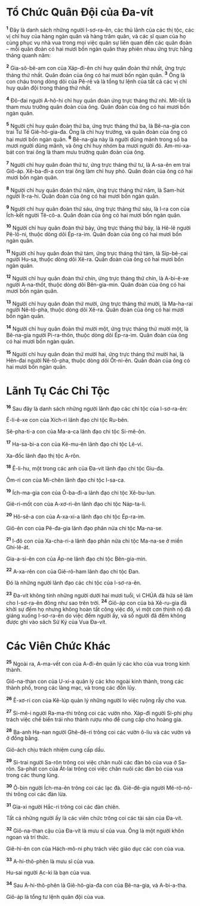 

# Tổ Chức Quân Đội của Đa-vít
<sup><b>1</b></sup> Đây là danh sách những người I-sơ-ra-ên, các thủ lãnh của các thị tộc, các vị chỉ huy của hàng ngàn quân và hàng trăm quân, và các sĩ quan của họ cùng phục vụ nhà vua trong mọi việc quân sự liên quan đến các quân đoàn – mỗi quân đoàn có hai mươi bốn ngàn quân thay phiên nhau ứng trực hằng tháng quanh năm:

<sup><b>2</b></sup> Gia-sô-bê-am con của Xáp-đi-ên chỉ huy quân đoàn thứ nhất, ứng trực tháng thứ nhất. Quân đoàn của ông có hai mươi bốn ngàn quân. <sup><b>3</b></sup> Ông là con cháu trong dòng dõi của Pê-rê và là tổng tư lệnh của tất cả các vị chỉ huy quân đội trong tháng thứ nhất.

<sup><b>4</b></sup> Đô-đai người A-hô-hi chỉ huy quân đoàn ứng trực tháng thứ nhì. Mít-lốt là tham mưu trưởng quân đoàn của ông. Quân đoàn của ông có hai mươi bốn ngàn quân.

<sup><b>5</b></sup> Người chỉ huy quân đoàn thứ ba, ứng trực tháng thứ ba, là Bê-na-gia con trai Tư Tế Giê-hô-gia-đa. Ông là chỉ huy trưởng, và quân đoàn của ông có hai mươi bốn ngàn quân. <sup><b>6</b></sup> Bê-na-gia này là người dũng mãnh trong số ba mươi người dũng mãnh, và ông chỉ huy nhóm ba mươi người đó. Am-mi-xa-bát con trai ông là tham mưu trưởng quân đoàn của ông.

<sup><b>7</b></sup> Người chỉ huy quân đoàn thứ tư, ứng trực tháng thứ tư, là A-sa-ên em trai Giô-áp. Xê-ba-đi-a con trai ông làm chỉ huy phó. Quân đoàn của ông có hai mươi bốn ngàn quân.

<sup><b>8</b></sup> Người chỉ huy quân đoàn thứ năm, ứng trực tháng thứ năm, là Sam-hút người Ít-ra-hi. Quân đoàn của ông có hai mươi bốn ngàn quân.

<sup><b>9</b></sup> Người chỉ huy quân đoàn thứ sáu, ứng trực tháng thứ sáu, là I-ra con của Ích-kết người Tê-cô-a. Quân đoàn của ông có hai mươi bốn ngàn quân.

<sup><b>10</b></sup> Người chỉ huy quân đoàn thứ bảy, ứng trực tháng thứ bảy, là Hê-lê người Pê-lô-ni, thuộc dòng dõi Ép-ra-im. Quân đoàn của ông có hai mươi bốn ngàn quân.

<sup><b>11</b></sup> Người chỉ huy quân đoàn thứ tám, ứng trực tháng thứ tám, là Síp-bê-cai người Hu-sa, thuộc dòng dõi Xê-ra. Quân đoàn của ông có hai mươi bốn ngàn quân.

<sup><b>12</b></sup> Người chỉ huy quân đoàn thứ chín, ứng trực tháng thứ chín, là A-bi-ê-xe người A-na-thốt, thuộc dòng dõi Bên-gia-min. Quân đoàn của ông có hai mươi bốn ngàn quân.

<sup><b>13</b></sup> Người chỉ huy quân đoàn thứ mười, ứng trực tháng thứ mười, là Ma-ha-rai người Nê-tô-pha, thuộc dòng dõi Xê-ra. Quân đoàn của ông có hai mươi bốn ngàn quân.

<sup><b>14</b></sup> Người chỉ huy quân đoàn thứ mười một, ứng trực tháng thứ mười một, là Bê-na-gia người Pi-ra-thôn, thuộc dòng dõi Ép-ra-im. Quân đoàn của ông có hai mươi bốn ngàn quân.

<sup><b>15</b></sup> Người chỉ huy quân đoàn thứ mười hai, ứng trực tháng thứ mười hai, là Hên-đai người Nê-tô-pha, thuộc dòng dõi Ốt-ni-ên. Quân đoàn của ông có hai mươi bốn ngàn quân.

# Lãnh Tụ Các Chi Tộc
<sup><b>16</b></sup> Sau đây là danh sách những người lãnh đạo các chi tộc của I-sơ-ra-ên:

Ê-li-ê-xe con của Xích-ri lãnh đạo chi tộc Ru-bên.

Sê-pha-ti-a con của Ma-a-ca lãnh đạo chi tộc Si-mê-ôn.

<sup><b>17</b></sup> Ha-sa-bi-a con của Kê-mu-ên lãnh đạo chi tộc Lê-vi.

Xa-đốc lãnh đạo thị tộc A-rôn.

<sup><b>18</b></sup> Ê-li-hu, một trong các anh của Đa-vít lãnh đạo chi tộc Giu-đa.

Ôm-ri con của Mi-chên lãnh đạo chi tộc I-sa-ca.

<sup><b>19</b></sup> Ích-ma-gia con của Ô-ba-đi-a lãnh đạo chi tộc Xê-bu-lun.

Giê-ri-mốt con của A-xơ-ri-ên lãnh đạo chi tộc Náp-ta-li.

<sup><b>20</b></sup> Hô-sê-a con của A-xa-xi-a lãnh đạo chi tộc Ép-ra-im.

Giô-ên con của Pê-đa-gia lãnh đạo phân nửa chi tộc Ma-na-se.

<sup><b>21</b></sup> I-đô con của Xa-cha-ri-a lãnh đạo phân nửa chi tộc Ma-na-se ở miền Ghi-lê-át.

Gia-a-si-ên con của Áp-ne lãnh đạo chi tộc Bên-gia-min.

<sup><b>22</b></sup> A-xa-rên con của Giê-rô-ham lãnh đạo chi tộc Đan.

Đó là những người lãnh đạo các chi tộc của I-sơ-ra-ên.

<sup><b>23</b></sup> Đa-vít không tính những người dưới hai mươi tuổi, vì CHÚA đã hứa sẽ làm cho I-sơ-ra-ên đông như sao trên trời. <sup><b>24</b></sup> Giô-áp con của bà Xê-ru-gia đã khởi sự đếm họ nhưng không hoàn tất công việc đó, vì một cơn thịnh nộ đã giáng xuống I-sơ-ra-ên do việc đếm người ấy, và số người đã đếm không được ghi vào sách Sử Ký của Vua Đa-vít.

# Các Viên Chức Khác
<sup><b>25</b></sup> Ngoài ra, A-ma-vết con của A-đi-ên quản lý các kho của vua trong kinh thành.

Giô-na-than con của U-xi-a quản lý các kho ngoài kinh thành, trong các thành phố, trong các làng mạc, và trong các đồn lũy.

<sup><b>26</b></sup> Ê-xơ-ri con của Kê-lúp quản lý những người lo việc ruộng rẫy cho vua.

<sup><b>27</b></sup> Si-mê-i người Ra-ma-thi trông coi các vườn nho. Xáp-đi người Si-phi phụ trách việc chế biến trái nho thành rượu nho để cung cấp cho hoàng gia.

<sup><b>28</b></sup> Ba-anh Ha-nan người Ghê-đê-ri trông coi các vườn ô-liu và các vườn vả ở đồng bằng.

Giô-ách chịu trách nhiệm cung cấp dầu.

<sup><b>29</b></sup> Si-trai người Sa-rôn trông coi việc chăn nuôi các đàn bò của vua ở Sa-rôn. Sa-phát con của Át-lai trông coi việc chăn nuôi các đàn bò của vua trong các thung lũng.

<sup><b>30</b></sup> Ô-bin người Ích-ma-ên trông coi các lạc đà. Giê-đê-gia người Mê-rô-nô-thi trông coi các đàn lừa.

<sup><b>31</b></sup> Gia-xi người Hắc-ri trông coi các đàn chiên.

Tất cả những người ấy là các viên chức trông coi các tài sản của Đa-vít.

<sup><b>32</b></sup> Giô-na-than cậu của Đa-vít là mưu sĩ của vua. Ông là một người khôn ngoan và trí thức.

Giê-hi-ên con của Hách-mô-ni phụ trách việc giáo dục các con của vua.

<sup><b>33</b></sup> A-hi-thô-phên là mưu sĩ của vua.

Hu-sai người Ạc-ki là bạn của vua.

<sup><b>34</b></sup> Sau A-hi-thô-phên là Giê-hô-gia-đa con của Bê-na-gia, và A-bi-a-tha.

Giô-áp là tổng tư lệnh quân đội của vua.

